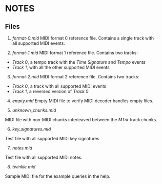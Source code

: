 # NOTES

## Files

1. _format-0.mid_
MIDI format 0 reference file. Contains a single track with all supported MIDI events.

2. _format-1.mid_
MIDI format 1 reference file. Contains two tracks:
- _Track 0_, a tempo track with the _Time Signature_ and _Tempo_ events
- _Track 1_, with all the other supported MIDI events

3. _format-2.mid_
MIDI format 2 reference file. Contains two tracks:
- _Track 0_, a track with all supported MIDI events
- _Track 1_, a reversed version of _Track 0_

4. _empty.mid_
Empty MIDI file to verify MIDI decoder handles empty files.

5. _unknown_chunks.mid_

MIDI file with non-MIDI chunks interleaved between the _MTrk_ track chunks.

6. _key_signatures.mid_

Test file with all supported MIDI key signatures.

7. _notes.mid_

Test file with all supported MIDI notes.


8. _twinkle.mid_

Sample MIDI file for the example queries in the help.

